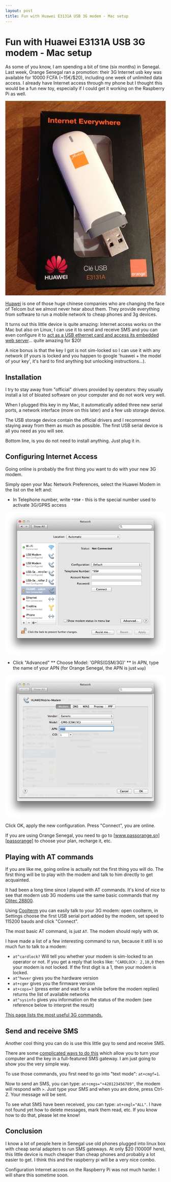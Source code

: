```yaml
---
layout: post
title: Fun with Huawei E3131A USB 3G modem - Mac setup
---
```


# Fun with Huawei E3131A USB 3G modem - Mac setup

As some of you know, I am spending a bit of time (six months) in Senegal. Last week, Orange Senegal ran a promotion: their 3G Internet usb key was available for 10000 FCFA (~15€/$20), including one week of unlimited data access. I already have Internet access through my phone but I thought this would be a fun new toy, especially if I could get it working on the Raspberry Pi as well.

![Picture of Orange 3G modem](/img/orange-huawei-3g-modem.jpg)

[Huawei] is one of those huge chinese companies who are changing the face of Telcom but we almost never hear about them. They provide everything from software to run a mobile network to cheap phones and 3g devices.

It turns out this little device is quite amazing: Internet access works on the Mac but also on Linux, I can use it to send and receive SMS and you can even configure it to [act as a USB ethernet card and access its embedded web server][huawei-hilink]... quite amazing for $20!

A nice bonus is that the key I got is not sim-locked so I can use it with any network (if yours is locked and you happen to google 'huawei + the model of your key', it's hard to find anything but unlocking instructions...).

<!-- more -->

## Installation

I try to stay away from "official" drivers provided by operators: they usually install a lot of bloated software on your computer and do not work very well.

When I plugged this key in my Mac, it automatically added three new serial ports, a network interface (more on this later) and a few usb storage device.

The USB storage device contain the official drivers and I recommend staying away from them as much as possible. The first USB serial device is all you need as you will see.

Bottom line, is you do not need to install anything. Just plug it in.

## Configuring Internet Access

Going online is probably the first thing you want to do with your new 
3G modem. 

Simply open your Mac Network Preferences, select the Huawei Modem in the list on the left and:

 * In Telephone number, write `*99#` - this is the special number used to activate 3G/GPRS access
 
![Configuring 3G USB Modem - Phone number](/img/3gmodem-step1.png)

 * Click "Advanced"
 ** Choose Model: 'GPRS(GSM/3G)'
 ** In APN, type the name of your APN (for Orange Senegal, the APN is just `wap`)

![Configuring 3G USB Modem - APN](/img/3gmodem-step2.png)

Click OK, apply the new configuration. Press "Connect", you are online.

If you are using Orange Senegal, you need to go to [www.passorange.sn][passorange] to choose your plan, recharge it, etc.


## Playing with AT commands

If you are like me, going online is actually not the first thing you will do. The first thing will be to play with the modem and talk to him directly to get acquainted.

It had been a long time since I played with AT commands. It's kind of nice to see that modern usb 3G modems use the same basic commands that my [Olitec 28800][olitec-link].

Using [Coolterm] you can easily talk to your 3G modem: open coolterm, in Settings choose the first USB serial port added by the modem, set speed to 115200 bauds and click "Connect".

The most basic AT command, is just `AT`. The modem should reply with `OK`.

I have made a list of a few interesting command to run, because it still is so much fun to talk to a modem:

 * `at^cardlock?`
   Will tell you whether your modem is sim-locked to an operator or not. If you get a reply that looks like: `^CARDLOCK: 2,10,0` then your modem is not locked. If the first digit is a 1, then your modem is locked.
 * `at^hwver` gives you the hardware version
 * `at+cgmr` gives you the firmware version
 * `at+cops=?` (press enter and wait for a while before the modem replies) returns the list of available networks
 * `at^sysinfo` gives you information on the status of the modem (see reference below to interpret the result)

[This page lists the most useful 3G commands.][common-at-commands]

## Send and receive SMS

Another cool thing you can do is use this little guy to send and receive SMS.

There are some [complicated ways to do this][huawei-sms] which allow you to turn your computer and the key in a full-featured SMS gateway. I am just going to show you the very simple way.

To use those commands, you first need to go into "text mode": `at+cmgf=1`.

Now to send an SMS, you can type: `at+cmgs="+420123456789"`, the modem will respond with `>`. Just type your SMS and when you are done, press Ctrl-Z. Your message will be sent.

To see what SMS have been received, you can type: `at+cmgl="ALL"`. I have not found yet how to delete messages, mark them read, etc. If you know how to do that, please let me know!

## Conclusion

I know a lot of people here in Senegal use old phones plugged into linux box with cheap serial adapters to run SMS gateways. At only $20 (10000F here), this little device is much cheaper than cheap phones and probably a lot easier to get. I think this and the raspberry pi will be a very nice combo.

Configuration Internet access on the Raspberry Pi was not much harder. I will share this sometime soon. 

[huawei]: http://en.wikipedia.org/wiki/Huawei
[huawei-hilink]: http://chaddyhv.wordpress.com/2012/08/13/programming-and-installing-huawei-hilink-e3131-under-linux/
[olitec-link]: http://www.limundo.com/kupovina/Racunari-i-Oprema/Mrezni-uredjaji/Modemi/FAX-MODEM/6818349
[coolterm]: http://freeware.the-meiers.org/
[common-at-commands]: http://3g-modem.wetpaint.com/page/common+AT-commands
[passorange]: http://www.passorange.sn
[huawei-sms]: http://shkspr.mobi/blog/2012/06/raspberry-pi-and-frontline-sms/